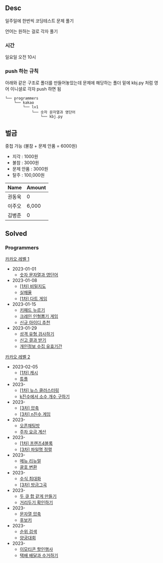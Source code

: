 ## Desc
일주일에 한번씩 코딩테스트 문제 풀기 <br>

언어는 원하는 걸로 각자 풀기

### 시간
일요일 오전 10시

### push 하는 규칙
아래와 같은 구조로 폴더를 만들어놓았는데 문제에 해당하는 폴더 밑에 kbj.py 처럼 영어 이니셜로 각자 push 하면 됨

```text
└── programmers
    └── kakao
        └── lv1
            └── 숫자 문자열과 영단어
                └── kbj.py
```

## 벌금
중첩 가능 (불참 + 문제 안품 = 6000원)
- 지각 : 1000원
- 불참 : 3000원
- 문제 안품 : 3000원
- 탈주 : 100,000원 

| Name   | Amount |
| ------ | ------ |
| 권동욱 | 0      |
| 이주오 | 6,000  |
| 김병준 | 0      |


## Solved

### Programmers

[카카오 레벨 1](https://school.programmers.co.kr/learn/challenges?order=acceptance_desc&page=1&languages=python3&partIds=37527%2C31236%2C25448%2C20069%2C17214%2C12286%2C9317%2C22586%2C18498%2C17931&levels=1)
- 2023-01-01
  - [숫자 문자열과 영단어](https://school.programmers.co.kr/learn/courses/30/lessons/81301)
- 2023-01-08
  - [[1차] 비밀지도](https://school.programmers.co.kr/learn/courses/30/lessons/17681)
  - [실패율](https://school.programmers.co.kr/learn/courses/30/lessons/42889)
  - [[1차] 다트 게임](https://school.programmers.co.kr/learn/courses/30/lessons/17682)
- 2023-01-15
  - [키패드 누르기](https://school.programmers.co.kr/learn/courses/30/lessons/67256)
  - [크레인 인형뽑기 게임](https://school.programmers.co.kr/learn/courses/30/lessons/64061)
  - [신규 아이디 추천](https://school.programmers.co.kr/learn/courses/30/lessons/72410)
- 2023-01-29
  - [성격 유형 검사하기](https://school.programmers.co.kr/learn/courses/30/lessons/118666)
  - [신고 결과 받기](https://school.programmers.co.kr/learn/courses/30/lessons/92334)
  - [개인정보 수집 유효기간](https://school.programmers.co.kr/learn/courses/30/lessons/150370)

[카카오 레벨 2](https://school.programmers.co.kr/learn/challenges?order=acceptance_desc&page=1&languages=python3&partIds=37527%2C31236%2C25448%2C20069%2C17214%2C12286%2C9317%2C22586%2C18498%2C17931&levels=2)
- 2023-02-05
  - [[1차] 캐시](https://school.programmers.co.kr/learn/courses/30/lessons/17680)
  - [튜플](https://school.programmers.co.kr/learn/courses/30/lessons/64065)
- 2023-
  - [[1차] 뉴스 클러스터링](https://school.programmers.co.kr/learn/courses/30/lessons/17677)
  - [k진수에서 소수 개수 구하기](https://school.programmers.co.kr/learn/courses/30/lessons/92335)
- 2023-
  - [[3차] 압축](https://school.programmers.co.kr/learn/courses/30/lessons/17684)
  - [[3차] n진수 게임](https://school.programmers.co.kr/learn/courses/30/lessons/17687)
- 2023-
  - [오픈채팅방](https://school.programmers.co.kr/learn/courses/30/lessons/42888)
  - [주차 요금 계산](https://school.programmers.co.kr/learn/courses/30/lessons/92341)
- 2023-
  - [[1차] 프렌즈4블록](https://school.programmers.co.kr/learn/courses/30/lessons/17679)
  - [[3차] 파일명 정렬](https://school.programmers.co.kr/learn/courses/30/lessons/17686)
- 2023-
  - [메뉴 리뉴얼](https://school.programmers.co.kr/learn/courses/30/lessons/72411)
  - [괄호 변환](https://school.programmers.co.kr/learn/courses/30/lessons/60058)
- 2023-
  - [수식 최대화](https://school.programmers.co.kr/learn/courses/30/lessons/67257)
  - [[3차] 방금그곡](https://school.programmers.co.kr/learn/courses/30/lessons/17683)
- 2023-
  - [두 큐 합 같게 만들기](https://school.programmers.co.kr/learn/courses/30/lessons/118667)
  - [거리두기 확인하기](https://school.programmers.co.kr/learn/courses/30/lessons/81302)
- 2023-
  - [문자열 압축](https://school.programmers.co.kr/learn/courses/30/lessons/60057)
  - [후보키](https://school.programmers.co.kr/learn/courses/30/lessons/42890)
- 2023-
  - [순위 검색](https://school.programmers.co.kr/learn/courses/30/lessons/72412)
  - [양궁대회](https://school.programmers.co.kr/learn/courses/30/lessons/92342)
- 2023-
  - [이모티콘 할인행사](https://school.programmers.co.kr/learn/courses/30/lessons/150368)
  - [택배 배달과 수거하기](https://school.programmers.co.kr/learn/courses/30/lessons/150369)
